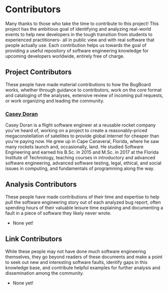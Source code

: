 # Contributors
Many thanks to those who take the time to contribute to this project! This project has the ambitious goal of identifying and analyzing real-world events to help new developers in the tough transition from students to experienced practitioners- all in public view and with real software that people actually use. Each contribution helps us towards the goal of providing a useful repository of software engineering knowledge for upcoming developers worldwide, entirely free of charge.

## Project Contributors
These people have made material contributions to how the BugBoard works, whether through guidance to contributors, work on the core format and cataloging of the analyses, extensive review of incoming pull requests, or work organizing and leading the community.

### [Casey Doran](http://github.com/elementc)
Casey Doran is a flight software engineer at a reusable rocket company you've heard of, working on a project to create a reasonably-priced megaconstellation of satellites to provide global internet for cheaper than you're paying now. He grew up in Cape Canaveral, Florida, where he saw many rockets launch and, occasionally, land. He studied Software Engineering and earned his B.Sc. in 2015 and M.Sc. in 2017 at the Florida Institute of Technology, teaching courses in introductory and advanced software engineering, advanced software testing, legal, ethical, and social issues in computing, and fundamentals of programming along the way.

## Analysis Contributors
These people have made contributions of their time and expertise to help pull the software engineering story out of each analyzed bug report, often spending hours of their valuable leisure time explaining and documenting a fault in a piece of software they likely never wrote.

  * None yet!

## Link Contributors
While these people may not have done much software engineering themselves, they go beyond readers of these documents and make a point to seek out new and interesting software faults, identify gaps in this knowledge base, and contribute helpful examples for further analysis and dissemination among the community.

  * None yet!
